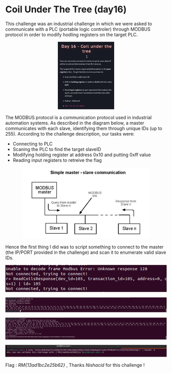 # Coil Under The Tree (day16)

This challenge was an industrial challenge in which we were asked to communicate with a PLC (portable logic controler) through MODBUS protocol in order to modify hodling registers on the target PLC.  

<p align="center"><img src="Screenshots/S1.png" alt="Desc" style="width:35%"></p>

The MODBUS protocol is a communication protocol used in industrial automation systems. As described in the diagram below, a master communicates with each slave, identifying them through unique IDs (up to 255). According to the challenge description, our tasks were:

- Connecting to PLC
- Scaning the PLC to find the target slaveID
- Modifying holding register at address 0x10 and putting 0xff value
- Reading input registers to retreive the flag

<p align="center"><img src="Screenshots/S2.png" alt="Desc"></p>

Hence the first thing I did was to script something to connect to the master (the IP/PORT provided in the challenge) and scan it to enumerate valid slave IDs. 

<p align="center"><img src="Screenshots/S3.png" alt="Desc"></p>

<p align="center"><img src="Screenshots/S4.png" alt="Desc"></p>

<p align="center"><img src="Screenshots/S5.png" alt="Desc"></p>

<p align="center"><img src="Screenshots/S6.png" alt="Desc"></p>

Flag : _RM{13ad1bc2e25b62}_ , Thanks _Nishacid_ for this challenge ! 
